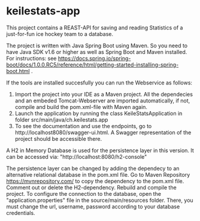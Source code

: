 ﻿# keilestats-app
This project contains a REAST-API for saving and reading Statistics of a just-for-fun ice hockey team to a database.

The project is written with Java Spring Boot using Maven. So you need to have Java SDK v1.6 or higher as well as Spring Boot and Maven installed.
For instructions: see https://docs.spring.io/spring-boot/docs/1.0.0.RC5/reference/html/getting-started-installing-spring-boot.html .

If the tools are installed succesfully you can run the Webservice as follows:

1. Import the project into your IDE as a Maven project. All the dependecies and an embeded Tomcat-Webserver are imported automatically, if not, compile and build the pom.xml-file with Maven again.
2. Launch the application by running the class KeileStatsApplication in folder src/main/java/ch.keilestats.app
3. To see the documentation and use the endpoints, go to http://localhost8080/swagger-ui.html. A Swagger representation of the project should be accessible there.

A H2 in Memory Database is used for the persistence layer in this version. It can be accessed via: "http://localhost:8080/h2-console"

The persistence layer can be changed by adding the dependecy to an alternative relational database in the pom.xml file. Go to Maven Repository https://mvnrepository.com/ to copy the dependency to the pom.xml file. Comment out or delete the H2-dependency. Rebuild and compile the project. 
To configure the connection to the database, open the "application.properties" file in the source/main/resources folder. There, you must change the url, username, password according to your database credentials. 
